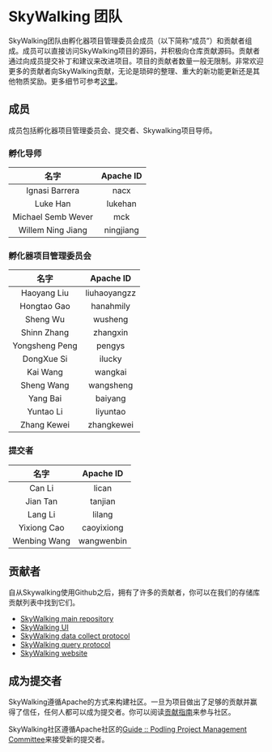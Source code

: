 # SkyWalking 团队

SkyWalking团队由孵化器项目管理委员会成员（以下简称“成员”）和贡献者组成。成员可以直接访问SkyWalking项目的源码，并积极向仓库贡献源码。贡献者通过向成员提交补丁和建议来改进项目。项目的贡献者数量一般无限制。非常欢迎更多的贡献者向SkyWalking贡献，无论是琐碎的整理、重大的新功能更新还是其他物质奖励。更多细节可参考[这里](https://github.com/apache/incubator-skywalking/blob/master/docs/en/guides/README.md)。

## 成员
成员包括孵化器项目管理委员会、提交者、Skywalking项目导师。

### 孵化导师
| 名字 |Apache ID|
:---:|:--:|
|Ignasi Barrera| nacx |
|Luke Han| lukehan |
|Michael Semb Wever| mck |
|Willem Ning Jiang| ningjiang |

### 孵化器项目管理委员会
| 名字 |Apache ID|
:---:|:--:|
|Haoyang Liu| liuhaoyangzz |
|Hongtao Gao| hanahmily |
|Sheng Wu| wusheng |
|Shinn Zhang| zhangxin |
|Yongsheng Peng| pengys |
|DongXue Si| ilucky |
|Kai Wang| wangkai |
|Sheng Wang| wangsheng |
|Yang Bai| baiyang |
|Yuntao Li| liyuntao |
|Zhang Kewei| zhangkewei |

### 提交者
| 名字 |Apache ID|
|:---:|:--:|
|Can Li| lican |
|Jian Tan| tanjian |
|Lang Li| lilang |
|Yixiong Cao| caoyixiong |
|Wenbing Wang| wangwenbin |

## 贡献者
自从Skywalking使用Github之后，拥有了许多的贡献者，你可以在我们的存储库贡献列表中找到它们。

- [SkyWalking main repository](https://github.com/apache/incubator-skywalking/graphs/contributors)
- [SkyWalking UI](https://github.com/apache/incubator-skywalking-ui/graphs/contributors)
- [SkyWalking data collect protocol](https://github.com/apache/incubator-skywalking-data-collect-protocol/graphs/contributors)
- [SkyWalking query protocol](https://github.com/apache/incubator-skywalking-query-protocol/graphs/contributors)
- [SkyWalking website](https://github.com/apache/incubator-skywalking-website/graphs/contributors)


## 成为提交者
SkyWalking遵循Apache的方式来构建社区。一旦为项目做出了足够的贡献并赢得了信任，任何人都可以成为提交者。你可以阅读[贡献指南](https://github.com/apache/incubator-skywalking/blob/master/docs/en/guides/README.md)来参与社区。

SkyWalking社区遵循Apache社区的[Guide :: Podling Project Management Committee](https://incubator.apache.org/guides/ppmc.html#voting_in_a_new_ppmc_member)来接受新的提交者。
